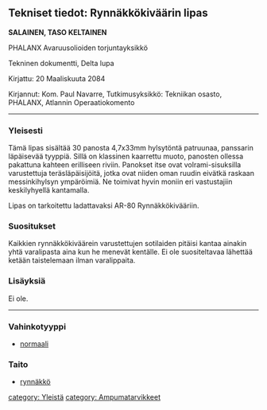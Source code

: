 ## Tekniset tiedot: Rynnäkkökiväärin lipas

**SALAINEN, TASO KELTAINEN**

PHALANX Avaruusolioiden torjuntayksikkö

Tekninen dokumentti, Delta lupa

Kirjattu: 20 Maaliskuuta 2084

Kirjannut: Kom. Paul Navarre, Tutkimusyksikkö: Tekniikan osasto,
PHALANX, Atlannin Operaatiokomento

------------------------------------------------------------------------

### Yleisesti

Tämä lipas sisältää 30 panosta 4,7x33mm hylsytöntä patruunaa, panssarin
läpäisevää tyyppiä. Sillä on klassinen kaarrettu muoto, panosten ollessa
pakattuna kahteen erilliseen riviin. Panokset itse ovat
volrami-sisuksilla varustettuja teräsläpäisijöitä, jotka ovat niiden
oman ruudin eivätkä raskaan messinkihylsyn ympäröimiä. Ne toimivat hyvin
moniin eri vastustajiin keskilyhyellä kantamalla.

Lipas on tarkoitettu ladattavaksi AR-80 Rynnäkkökivääriin.

### Suositukset

Kaikkien rynnäkkökiväärein varustettujen sotilaiden pitäisi kantaa
ainakin yhtä varalipasta aina kun he menevät kentälle. Ei ole
suositeltavaa lähettää ketään taistelemaan ilman varalippaita.

### Lisäyksiä

Ei ole.

------------------------------------------------------------------------

### Vahinkotyyppi

- [normaali](Vahinko/normaali "wikilink")

### Taito

- [rynnäkkö](Taidot/rynnäkkö "wikilink")

[category: Yleistä](category:_Yleistä "wikilink") [category:
Ampumatarvikkeet](category:_Ampumatarvikkeet "wikilink")